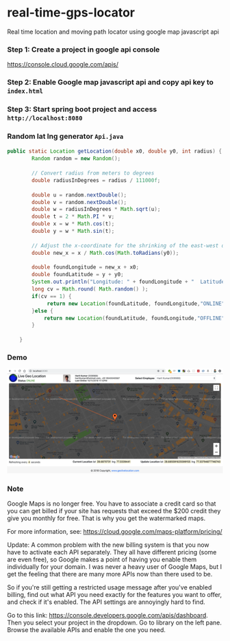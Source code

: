 # real-time-gps-locator
Real time location and moving path locator using google map javascript api

### Step 1: Create a project in google api console
https://console.cloud.google.com/apis/

### Step 2: Enable Google map javascript api and copy api key to `index.html`

### Step 3: Start spring boot project and access `http://localhost:8080`

### Random lat lng generator `Api.java`
```java
public static Location getLocation(double x0, double y0, int radius) {
	    Random random = new Random();

	    // Convert radius from meters to degrees
	    double radiusInDegrees = radius / 111000f;

	    double u = random.nextDouble();
	    double v = random.nextDouble();
	    double w = radiusInDegrees * Math.sqrt(u);
	    double t = 2 * Math.PI * v;
	    double x = w * Math.cos(t);
	    double y = w * Math.sin(t);

	    // Adjust the x-coordinate for the shrinking of the east-west distances
	    double new_x = x / Math.cos(Math.toRadians(y0));

	    double foundLongitude = new_x + x0;
	    double foundLatitude = y + y0;
	    System.out.println("Longitude: " + foundLongitude + "  Latitude: " + foundLatitude );
	    long cv = Math.round( Math.random() );
	    if(cv == 1) {
	    	 return new Location(foundLatitude, foundLongitude,"ONLINE");
	    }else {
	     	return new Location(foundLatitude, foundLongitude,"OFFLINE");
	    }
	   
	}
```
### Demo
![Demo](real-time-gps-locator.png)

### Note
Google Maps is no longer free. You have to associate a credit card so that you can get billed if your site has requests that exceed the $200 credit they give you monthly for free. That is why you get the watermarked maps.

For more information, see: https://cloud.google.com/maps-platform/pricing/

Update: A common problem with the new billing system is that you now have to activate each API separately. They all have different pricing (some are even free), so Google makes a point of having you enable them individually for your domain. I was never a heavy user of Google Maps, but I get the feeling that there are many more APIs now than there used to be.

So if you're still getting a restricted usage message after you've enabled billing, find out what API you need exactly for the features you want to offer, and check if it's enabled. The API settings are annoyingly hard to find.

Go to this link: https://console.developers.google.com/apis/dashboard.
Then you select your project in the dropdown.
Go to library on the left pane.
Browse the available APIs and enable the one you need.
